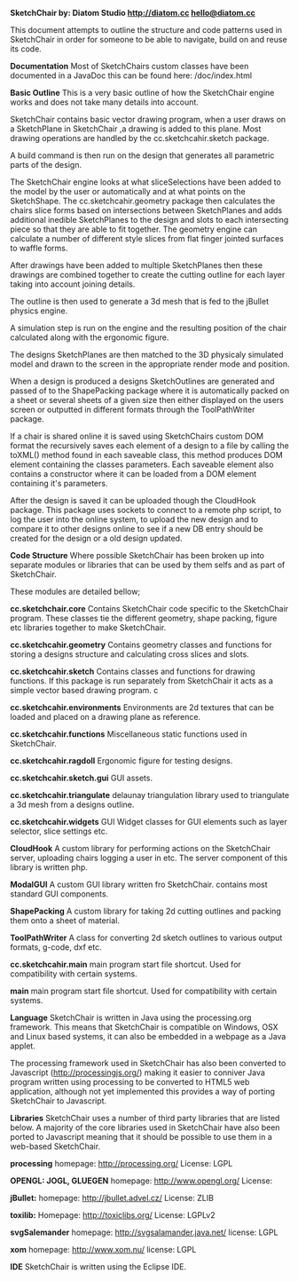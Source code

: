 **SketchChair 
by: Diatom Studio
http://diatom.cc
hello@diatom.cc**

This document attempts to outline the structure and code patterns used in SketchChair in order for someone to be able to navigate, build on and reuse its code. 

**Documentation**
Most of SketchChairs custom classes have been documented in a JavaDoc this can be found here:  /doc/index.html



**Basic Outline** 
This is a very basic outline of how the SketchChair engine works and does not take many details into account. 

SketchChair contains basic vector drawing program, when a user draws on a SketchPlane in SketchChair ,a drawing is added to this plane. Most drawing operations are handled by the cc.sketchcahir.sketch package.  

A build command is then run on the design that generates all parametric parts of the design.

The SketchChair engine looks at what sliceSelections have been added to the  model by the user or automatically and at what points on the SketchShape. The cc.sketchcahir.geometry package then calculates the chairs slice forms based on intersections between SketchPlanes and adds additional inedible SketchPlanes  to the design and slots to each intersecting piece so that they are able to fit together. The geometry engine can calculate a number of different style slices from flat finger jointed surfaces to waffle forms. 

After drawings have been added to multiple SketchPlanes then these drawings are combined together to create the cutting outline for each layer taking into account joining details. 

The outline is then used to generate a 3d mesh that is fed to the jBullet physics engine. 

A simulation step is run on the engine and the resulting position of the chair calculated along with the ergonomic figure. 

The designs SketchPlanes are then matched to the 3D physicaly simulated model and drawn to the screen in the appropriate render mode and position.

When a design is produced a designs SketchOutlines are generated and passed of  to the ShapePacking package where it is automatically packed on a sheet or several sheets of a given size then either displayed on the users screen or outputted in different formats through the ToolPathWriter package. 

If a chair is shared online it is saved using SketchChairs custom DOM format the recursively saves each element of a design to a file by calling the toXML() method found in each saveable class, this method produces DOM element containing the classes parameters. Each saveable element also contains a constructor where it can be loaded from a DOM element containing it's parameters. 

After the design is saved it can be uploaded though the CloudHook package.  This package uses sockets to connect to a remote php script, to log the user into the online system, to upload the new design and to compare it to other designs online to see if a new DB entry should be created for the design or a old design updated. 



**Code Structure**
Where possible SketchChair has been broken up into separate modules or libraries that can be used by them selfs and as part of SketchChair. 

These modules are detailed bellow;
 
**cc.sketchchair.core**
Contains SketchChair code specific to the SketchChair program. These classes tie the different geometry, shape packing, figure etc libraries together to make SketchChair. 

**cc.sketchcahir.geometry**
Contains geometry classes and functions for storing a designs structure and calculating cross slices and slots. 

**cc.sketchcahir.sketch**
Contains classes and functions for drawing functions.  If this package is run separately from SketchChair it acts as a simple vector based drawing program. c

**cc.sketchcahir.environments**
Environments are 2d textures that can be loaded and placed on a drawing plane as reference. 

**cc.sketchcahir.functions**
Miscellaneous static functions used in SketchChair. 

**cc.sketchcahir.ragdoll**
Ergonomic figure for testing designs. 

**cc.sketchcahir.sketch.gui**
GUI assets. 

**cc.sketchcahir.triangulate**
delaunay triangulation library used to triangulate a 3d mesh from a  designs outline. 

**cc.sketchcahir.widgets**
GUI Widget classes for GUI elements such as layer selector, slice settings etc. 

**CloudHook**
A custom library for performing actions on the SketchChair server, uploading chairs logging a user in etc.  The server component of this library is written php. 

**ModalGUI**
A custom GUI library written fro SketchChair. contains most standard GUI components. 

**ShapePacking**
A custom library for taking 2d cutting outlines and packing them onto a sheet of material. 

**ToolPathWriter**
A class for converting 2d sketch outlines to various output formats, g-code, dxf etc. 

**cc.sketchcahir.main**
main program start file shortcut. Used for compatibility with certain systems. 

**main**
main program start file shortcut. Used for compatibility with certain systems. 



**Language**
SketchChair is written in Java using the processing.org framework. This means that SketchChair is compatible on Windows, OSX and Linux based systems, it can also be embedded in a webpage as a Java applet.

The processing framework used in SketchChair has also been converted to Javascript  (http://processingjs.org/) making it easier to conniver Java program written using processing to be converted to HTML5 web application, although not yet implemented this provides a way of porting SketchChair to Javascript. 



**Libraries**
SketchChair uses a number of third party libraries that are listed below. 
A majority of the core libraries used in SketchChair have also been ported to Javascript meaning that it should be possible to use them in a web-based SketchChair. 

**processing** 
homepage: http://processing.org/
License:  LGPL 

**OPENGL: JOGL, GLUEGEN**
homepage: http://www.opengl.org/
License:  

**jBullet:** 
homepage: http://jbullet.advel.cz/
License: ZLIB

**toxilib:**
Homepage: http://toxiclibs.org/
License: LGPLv2

**svgSalemander**
homepage: http://svgsalamander.java.net/
license: LGPL 

**xom**
homepage: http://www.xom.nu/
license:  LGPL



**IDE**
SketchChair is written using the Eclipse IDE.

